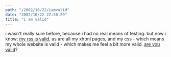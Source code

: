 ```yaml
---
path: "/2002/10/22/iamvalid" 
date: "2002/10/22 22:36:29" 
title: "i am valid" 
---
```

i wasn't really sure before, because i had no real means of testing. but now i know: <a href="http://feeds.archive.org/validator/check.cgi?url=http://weblog.randomchaos.com/index.php?format=rss">my rss is valid</a>, as are all my xhtml pages, and my css - which means my whole website is valid - which makes me feel a bit more valid. <a href="http://validator.w3.org/">are you valid</a>?